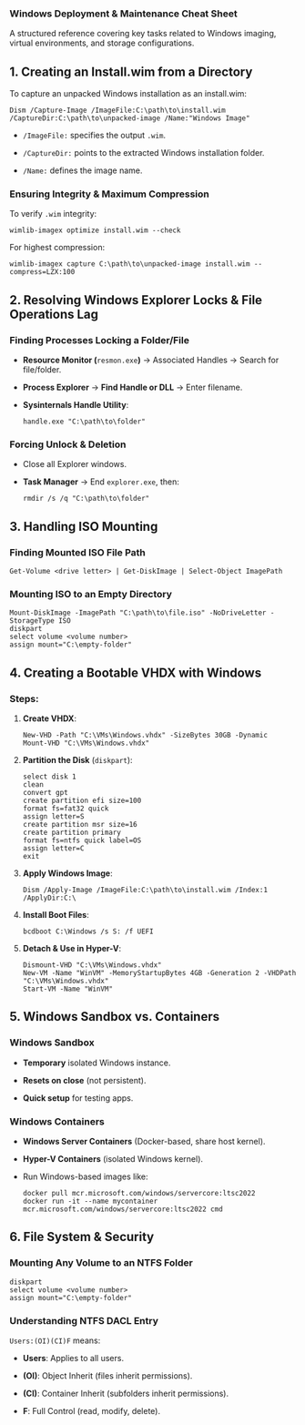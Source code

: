 ### **Windows Deployment & Maintenance Cheat Sheet**

A structured reference covering key tasks related to Windows imaging, virtual environments, and storage configurations.

## **1\. Creating an Install.wim from a Directory**

To capture an unpacked Windows installation as an install.wim:

```
Dism /Capture-Image /ImageFile:C:\path\to\install.wim /CaptureDir:C:\path\to\unpacked-image /Name:"Windows Image"
```

- `/ImageFile:` specifies the output `.wim`.
    
- `/CaptureDir:` points to the extracted Windows installation folder.
    
- `/Name:` defines the image name.
    

### **Ensuring Integrity & Maximum Compression**

To verify `.wim` integrity:

```
wimlib-imagex optimize install.wim --check
```

For highest compression:

```
wimlib-imagex capture C:\path\to\unpacked-image install.wim --compress=LZX:100
```

## **2\. Resolving Windows Explorer Locks & File Operations Lag**

### **Finding Processes Locking a Folder/File**

- **Resource Monitor (**`resmon.exe`**)** → Associated Handles → Search for file/folder.
    
- **Process Explorer** → **Find Handle or DLL** → Enter filename.
    
- **Sysinternals Handle Utility**:
    
    ```
    handle.exe "C:\path\to\folder"
    ```
    

### **Forcing Unlock & Deletion**

- Close all Explorer windows.
    
- **Task Manager** → End `explorer.exe`, then:
    
    ```
    rmdir /s /q "C:\path\to\folder"
    ```
    

## **3\. Handling ISO Mounting**

### **Finding Mounted ISO File Path**

```
Get-Volume <drive letter> | Get-DiskImage | Select-Object ImagePath
```

### **Mounting ISO to an Empty Directory**

```
Mount-DiskImage -ImagePath "C:\path\to\file.iso" -NoDriveLetter -StorageType ISO
diskpart
select volume <volume number>
assign mount="C:\empty-folder"
```

## **4\. Creating a Bootable VHDX with Windows**

### **Steps:**

1. **Create VHDX**:
    
    ```
    New-VHD -Path "C:\VMs\Windows.vhdx" -SizeBytes 30GB -Dynamic
    Mount-VHD "C:\VMs\Windows.vhdx"
    ```
    
2. **Partition the Disk** (`diskpart`):
    
    ```
    select disk 1
    clean
    convert gpt
    create partition efi size=100
    format fs=fat32 quick
    assign letter=S
    create partition msr size=16
    create partition primary
    format fs=ntfs quick label=OS
    assign letter=C
    exit
    ```
    
3. **Apply Windows Image**:
    
    ```
    Dism /Apply-Image /ImageFile:C:\path\to\install.wim /Index:1 /ApplyDir:C:\
    ```
    
4. **Install Boot Files**:
    
    ```
    bcdboot C:\Windows /s S: /f UEFI
    ```
    
5. **Detach & Use in Hyper-V**:
    
    ```
    Dismount-VHD "C:\VMs\Windows.vhdx"
    New-VM -Name "WinVM" -MemoryStartupBytes 4GB -Generation 2 -VHDPath "C:\VMs\Windows.vhdx"
    Start-VM -Name "WinVM"
    ```
    

## **5\. Windows Sandbox vs. Containers**

### **Windows Sandbox**

- **Temporary** isolated Windows instance.
    
- **Resets on close** (not persistent).
    
- **Quick setup** for testing apps.
    

### **Windows Containers**

- **Windows Server Containers** (Docker-based, share host kernel).
    
- **Hyper-V Containers** (isolated Windows kernel).
    
- Run Windows-based images like:
    
    ```
    docker pull mcr.microsoft.com/windows/servercore:ltsc2022
    docker run -it --name mycontainer mcr.microsoft.com/windows/servercore:ltsc2022 cmd
    ```
    

## **6\. File System & Security**

### **Mounting Any Volume to an NTFS Folder**

```
diskpart
select volume <volume number>
assign mount="C:\empty-folder"
```

### **Understanding NTFS DACL Entry**

`Users:(OI)(CI)F` means:

- **Users**: Applies to all users.
    
- **(OI)**: Object Inherit (files inherit permissions).
    
- **(CI)**: Container Inherit (subfolders inherit permissions).
    
- **F**: Full Control (read, modify, delete).
